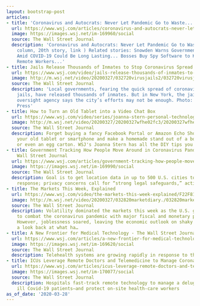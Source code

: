 ```yaml
---
layout: bootstrap-post
articles:
- title: 'Coronavirus and Autocrats: Never Let Pandemic Go to Waste...'
  url: https://www.wsj.com/articles/coronavirus-and-autocrats-never-let-pandemic-go-to-waste-11585400400
  image: https://images.wsj.net/im-169960/social
  source: The Wall Street Journal
  description: 'Coronavirus and Autocrats: Never Let Pandemic Go to Waste... (First
    column, 20th story, link ) Related stories: Snowden Warns Government Surveillance
    Amid COVID-19 Could Be Long Lasting... Bosses Buy Spy Software to Keep Tabs on
    Remote Workers...'
- title: Jails Release Thousands of Inmates to Stop Coronavirus Spread
  url: https://www.wsj.com/video/jails-release-thousands-of-inmates-to-stop-coronavirus-spread/51494BBD-A7D3-48A1-92FE-CA8BE4DF2593.html
  image: http://m.wsj.net/video/20200327/032720virusjails2/032720virusjails2_1280x720.jpg
  source: The Wall Street Journal
  description: 'Local governments, fearing the quick spread of coronavirus in their
    jails, have released thousands of inmates. But in New York, the jail system’s
    oversight agency says the city’s efforts may not be enough. Photo: Associated
    Press'
- title: How to Turn an Old Tablet into a Video Chat Box
  url: https://www.wsj.com/video/series/joanna-stern-personal-technology/how-to-turn-an-old-tablet-into-a-video-chat-box/BE491411-AA7D-40E0-9DA9-904DA0843082
  image: http://m.wsj.net/video/20200327/20200327wfhe02fc3/20200327wfhe02fc3_1280x720.jpg
  source: The Wall Street Journal
  description: Forget buying a fancy Facebook Portal or Amazon Echo Show. Dig out
    your old tablet or smartphone and make a homemade stand out of a box, wire hanger
    or even an egg carton. WSJ's Joanna Stern has all the DIY tips you need.
- title: Government Tracking How People Move Around in Coronavirus Pandemic - The
    Wall Street Journal
  url: https://www.wsj.com/articles/government-tracking-how-people-move-around-in-coronavirus-pandemic-11585393202
  image: https://images.wsj.net/im-169990/social
  source: The Wall Street Journal
  description: Goal is to get location data in up to 500 U.S. cities to help plan
    response; privacy concerns call for “strong legal safeguards,” activist says
- title: The Markets This Week, Explained
  url: https://www.wsj.com/video/the-markets-this-week-explained/F22F81EC-7475-4536-A35C-53BC4977D18A.html
  image: http://m.wsj.net/video/20200327/032820marketdiary./032820marketdiary._1280x720.jpg
  source: The Wall Street Journal
  description: Volatility dominated the markets this week as the U.S. government sought
    to combat the coronavirus pandemic with major fiscal and monetary policy actions.
    However, joblessness soared, leaving the economic outlook on shaky ground. Here's
    a look back at what ha…
- title: A New Frontier for Medical Technology - The Wall Street Journal
  url: https://www.wsj.com/articles/a-new-frontier-for-medical-technology-11585368145
  image: https://images.wsj.net/im-169620/social
  source: The Wall Street Journal
  description: Telehealth systems are growing rapidly in response to the crisis
- title: ICUs Leverage Remote Doctors and Telemedicine to Manage Coronavirus Deluge
  url: https://www.wsj.com/articles/icus-leverage-remote-doctors-and-telemedicine-to-manage-coronavirus-deluge-11585368006
  image: https://images.wsj.net/im-170077/social
  source: The Wall Street Journal
  description: Hospitals fast-track remote technology to manage a deluge of critically
    ill Covid-19 patients—and protect on-site health-care workers
as_of_date: '2020-03-28'
---
```


